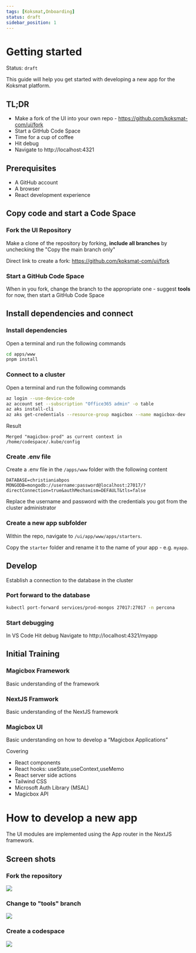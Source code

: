 ```yaml
---
tags: [Koksmat,Onboarding]
status: draft
sidebar_position: 1
---
```

# Getting started

Status: `draft`

This guide will help you get started with developing a new app for the Koksmat platform.

## TL;DR
- Make a fork of the UI into your own repo - https://github.com/koksmat-com/ui/fork
- Start a GitHub Code Space
- Time for a cup of coffee
- Hit debug 
- Navigate to http://localhost:4321


## Prerequisites
- A GitHub account
- A browser
- React development experience

## Copy code and start a Code Space

### Fork the UI Repository

Make a clone of the repository by forking,  **include all branches** by unchecking the "Copy the main branch only"

Direct link to create a fork: https://github.com/koksmat-com/ui/fork

### Start a GitHub Code Space

When in you fork, change the branch to the appropriate one - suggest **tools** for now, then start a GitHub Code Space

## Install dependencies and connect 

### Install dependencies

Open a terminal and run the following commands

```bash
cd apps/www
pnpm install
```


### Connect to a cluster
Open a terminal and run the following commands

```bash
az login --use-device-code
az account set --subscription "Office365 admin" -o table
az aks install-cli
az aks get-credentials --resource-group magicbox --name magicbox-dev

```

Result

```text
Merged "magicbox-prod" as current context in /home/codespace/.kube/config
```

### Create .env file
Create a .env file in the `/apps/www` folder with the following content

```text
DATABASE=christianiabpos
MONGODB=mongodb://username:password@localhost:27017/?directConnection=true&authMechanism=DEFAULT&tls=false
```

Replace the username and password with the credentials you got from the cluster administrator

### Create a new app subfolder

Within the repo, navigate to `/ui/app/www/apps/starters`.

Copy the `starter` folder and rename it to the name of your app - e.g. `myapp`.


## Develop
Establish a connection to the database in the cluster

### Port forward to the database

```bash
kubectl port-forward services/prod-mongos 27017:27017 -n percona
```

### Start debugging


In VS Code Hit debug 
Navigate to http://localhost:4321/myapp

## Initial Training


### Magicbox Framework
Basic understanding of the framework

###  NextJS Framwork
Basic understanding of the NextJS framework

### Magicbox UI 
Basic understanding on how to develop a “Magicbox Applications” 

Covering 
- React components 
- React hooks: useState,useContext,useMemo
- React server side actions
- Tailwind CSS
- Microsoft Auth Library (MSAL)
- Magicbox API

# How to develop a new app
The UI modules are implemented using the App router in the NextJS framework.



## Screen shots

### Fork the repository 
 
![](2023-11-30-07-06-13.png)


### Change to "tools" branch 

![](2023-11-30-07-06-33.png)

### Create a codespace


![](2023-11-30-07-06-53.png)